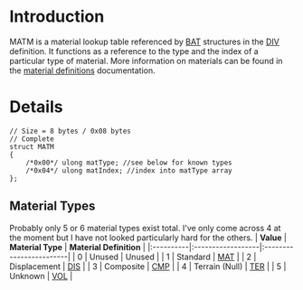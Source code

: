 # Introduction #
MATM is a material lookup table referenced by [BAT](DIV.md) structures in the [DIV](DIV.md) definition. It functions as a reference to the type and the index of a particular type of material. More information on materials can be found in the [material definitions](MaterialDefinitions.md) documentation.


# Details #
```
// Size = 8 bytes / 0x08 bytes
// Complete
struct MATM
{
    /*0x00*/ ulong matType; //see below for known types
    /*0x04*/ ulong matIndex; //index into matType array
};
```

## Material Types ##
Probably only 5 or 6 material types exist total. I've only come across 4 at the moment but I have not looked particularly hard for the others.
| **Value** | **Material Type** | **Material Definition** |
|:----------|:------------------|:------------------------|
| 0 | Unused | Unused |
| 1 | Standard | [MAT](MaterialDefinitions.md) |
| 2 | Displacement | [DIS](MaterialDefinitions.md) |
| 3 | Composite | [CMP](MaterialDefinitions.md) |
| 4 | Terrain (Null) | [TER](MaterialDefinitions.md) |
| 5 | Unknown | [VOL](MaterialDefinitions.md) |